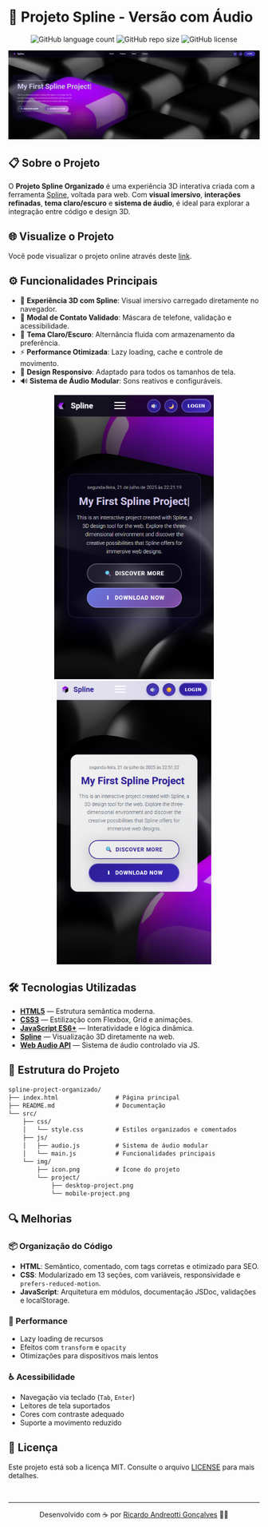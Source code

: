 # 🎨 Projeto Spline - Versão com Áudio
<p align="center">
  <img alt="GitHub language count" src="https://img.shields.io/github/languages/count/devAndreotti/my-first-spline-project?color=fff&labelColor=a501d9&style=flat-square">
  <img alt="GitHub repo size" src="https://img.shields.io/github/repo-size/devAndreotti/my-first-spline-project?color=fff&labelColor=a501d9&style=flat-square">
  <img alt="GitHub license" src="https://img.shields.io/github/license/devAndreotti/devAndreotti?color=fff&labelColor=a501d9&style=flat-square">
</p>

<p align="center">
  <img src="./src/img/project/dark-desktop-project-v2.png" alt="Captura de tela - versão desktop">
</p>

## 📋 Sobre o Projeto
O **Projeto Spline Organizado** é uma experiência 3D interativa criada com a ferramenta [Spline](https://spline.design/), voltada para web.
Com **visual imersivo**, **interações refinadas**, **tema claro/escuro** e **sistema de áudio**, é ideal para explorar a integração entre código e design 3D.

## 🌐 Visualize o Projeto
Você pode visualizar o projeto online através deste [link](https://devAndreotti.github.io/my-first-spline-project).

## ⚙️ Funcionalidades Principais
* 🧩 **Experiência 3D com Spline**: Visual imersivo carregado diretamente no navegador.
* 💬 **Modal de Contato Validado**: Máscara de telefone, validação e acessibilidade.
* 🎨 **Tema Claro/Escuro**: Alternância fluida com armazenamento da preferência.
* ⚡ **Performance Otimizada**: Lazy loading, cache e controle de movimento.
* 📱 **Design Responsivo**: Adaptado para todos os tamanhos de tela.
* 🔊 **Sistema de Áudio Modular**: Sons reativos e configuráveis.

<p align="center">
  <img src="./src/img/project/dark-mobile-project-v2.png" alt="Captura de tela - versão mobile" width="320">
  <img src="./src/img/project/light-mobile-project-v2.png" alt="Captura de tela - versão mobile" width="310">
</p>

## 🛠 Tecnologias Utilizadas
* **[HTML5](https://developer.mozilla.org/pt-BR/docs/Web/HTML)** — Estrutura semântica moderna.
* **[CSS3](https://developer.mozilla.org/pt-BR/docs/Web/CSS)** — Estilização com Flexbox, Grid e animações.
* **[JavaScript ES6+](https://developer.mozilla.org/pt-BR/docs/Web/JavaScript)** — Interatividade e lógica dinâmica.
* **[Spline](https://spline.design/)** — Visualização 3D diretamente na web.
* **[Web Audio API](https://developer.mozilla.org/en-US/docs/Web/API/Web_Audio_API)** — Sistema de áudio controlado via JS.

## 📁 Estrutura do Projeto
```
spline-project-organizado/
├── index.html                # Página principal
├── README.md                 # Documentação
└── src/
    ├── css/
    │   └── style.css         # Estilos organizados e comentados
    ├── js/
    │   ├── audio.js          # Sistema de áudio modular
    │   └── main.js           # Funcionalidades principais
    └── img/
        ├── icon.png          # Ícone do projeto
        └── project/
            ├── desktop-project.png
            └── mobile-project.png
```

## 🔍 Melhorias
### 📦 Organização do Código
* **HTML**: Semântico, comentado, com tags corretas e otimizado para SEO.
* **CSS**: Modularizado em 13 seções, com variáveis, responsividade e `prefers-reduced-motion`.
* **JavaScript**: Arquitetura em módulos, documentação JSDoc, validações e localStorage.

### 🚀 Performance
* Lazy loading de recursos
* Efeitos com `transform` e `opacity`
* Otimizações para dispositivos mais lentos

### ♿ Acessibilidade
* Navegação via teclado (`Tab`, `Enter`)
* Leitores de tela suportados
* Cores com contraste adequado
* Suporte a movimento reduzido

## 📝 Licença
Este projeto está sob a licença MIT.
Consulte o arquivo [LICENSE](https://github.com/devAndreotti/devAndreotti/blob/main/LICENSE) para mais detalhes.

<br>

---

<p align="center">
  Desenvolvido com ☕ por <a href="https://github.com/devAndreotti">Ricardo Andreotti Gonçalves</a> 🧑‍💻
</p>
